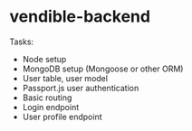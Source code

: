 # vendible-backend

Tasks:
- Node setup
- MongoDB setup (Mongoose or other ORM)
- User table, user model
- Passport.js user authentication
- Basic routing
- Login endpoint
- User profile endpoint
